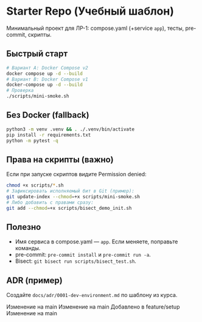 # Starter Repo (Учебный шаблон)

Минимальный проект для ЛР-1: compose.yaml (+service `app`), тесты, pre-commit, скрипты.

## Быстрый старт

```bash
# Вариант A: Docker Compose v2
docker compose up -d --build
# Вариант B: Docker Compose v1
docker-compose up -d --build
# Проверка
./scripts/mini-smoke.sh
```

## Без Docker (fallback)
```bash
python3 -m venv .venv && . ./.venv/bin/activate
pip install -r requirements.txt
python -m pytest -q
```


## Права на скрипты (важно)
Если при запуске скриптов видите Permission denied:

```bash
chmod +x scripts/*.sh
# Зафиксировать исполняемый бит в Git (пример):
git update-index --chmod=+x scripts/mini-smoke.sh
# Либо добавить с правами сразу:
git add --chmod=+x scripts/bisect_demo_init.sh
```

## Полезно
- Имя сервиса в compose.yaml — `app`. Если меняете, поправьте команды.
- pre-commit: `pre-commit install` и `pre-commit run -a`.
- Bisect: `git bisect run scripts/bisect_test.sh`.

## ADR (пример)
Создайте `docs/adr/0001-dev-environment.md` по шаблону из курса.

Изменение на main
Изменение на main
Добавлено в feature/setup
Изменение на main
